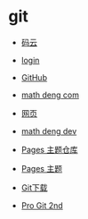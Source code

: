# git


<div id = "首"></div>
<script src = "../js/首.js"></script>


* [码云](https://gitee.com/)
* [login](https://gitee.com/login)


* [GitHub](https://github.com/)


* [math deng com](https://github.com/mathdeng/mathdeng.github.io)
* [网页](https://github.com/mathdeng/mathdeng.github.io/tree/main/网页)


* [math deng dev](https://github.dev/mathdeng/mathdeng.github.io)


* [Pages 主题仓库](https://github.com/orgs/pages-themes/repositories)
* [Pages 主题](https://pages.github.com/themes/)


* [Git下载](https://git-scm.com/)
* [Pro Git 2nd](https://git-scm.com/book/zh/v2)
